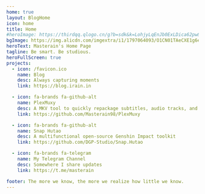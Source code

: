 ```yaml
---
home: true
layout: BlogHome
icon: home
title: Home
#heroImage: https://thirdqq.qlogo.cn/g?b=sdk&k=LohjyLqEnJb0ExLDica62pw&s=5&t=1513122185
bgImage: https://img.alicdn.com/imgextra/i1/1797064093/O1CN01TAeCXE1g6e2aC87v6_!!1797064093.png
heroText: Masterain's Home Page
tagline: Be smart. Be studious.
heroFullScreen: true
projects:
  - icon: /favicon.ico
    name: Blog
    desc: Always capturing moments
    link: https://blog.irain.in  

  - icon: fa-brands fa-github-alt
    name: PlexMuxy
    desc: A MKV tool to quickly repackage subtitles, audio tracks, and fonts to adapt to the features of Plex Meadia Server
    link: https://github.com/Masterain98/PlexMuxy

  - icon: fa-brands fa-github-alt
    name: Snap Hutao
    desc: A multifunctional open-source Genshin Impact toolkit
    link: https://github.com/DGP-Studio/Snap.Hutao

  - icon: fa-brands fa-telegram
    name: My Telegram Channel
    desc: Somewhere I share updates
    link: https://t.me/masterain

footer: The more we know, the more we realize how little we know.
---
```


